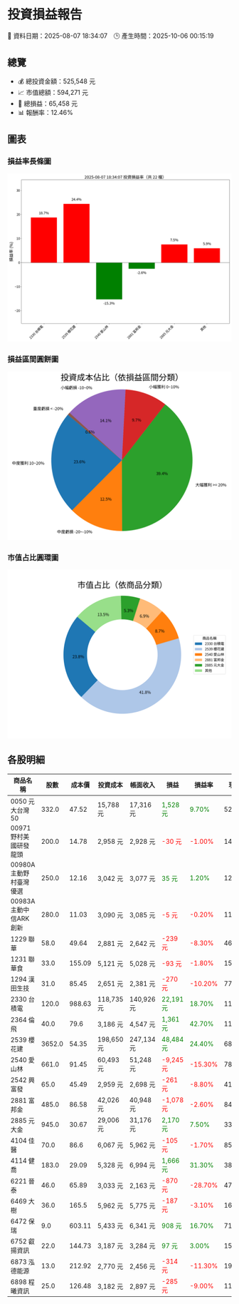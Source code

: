 # 投資損益報告

📅 資料日期：2025-08-07 18:34:07　🕒 產生時間：2025-10-06 00:15:19

## 總覽
- 💰 總投資金額：525,548 元
- 📈 市值總額：594,271 元
- 🧮 總損益：65,458 元
- 📊 報酬率：12.46%

## 圖表
### 損益率長條圖
![損益率](profit_rate_bar.png)

### 損益區間圓餅圖
![損益區間](profit_category_pie.png)

### 市值占比圓環圖
![市值占比](market_value_doughnut.png)

## 各股明細

| 商品名稱 | 股數 | 成本價 | 投資成本 | 帳面收入 | 損益 | 損益率 | 現價 | 市值 |
|----------|------|--------|------------|------------|--------|----------|--------|------------|
| 0050 元大台灣50 | 332.0 | 47.52 | 15,788 元 | 17,316 元 | <span style='color:green'>1,528 元</span> | <span style='color:green'>9.70%</span> | 52.45 | 17,413 元 |
| 00971 野村美國研發龍頭 | 200.0 | 14.78 | 2,958 元 | 2,928 元 | <span style='color:red'>-30 元</span> | <span style='color:red'>-1.00%</span> | 14.75 | 2,950 元 |
| 00980A 主動野村臺灣優選 | 250.0 | 12.16 | 3,042 元 | 3,077 元 | <span style='color:green'>35 元</span> | <span style='color:green'>1.20%</span> | 12.4 | 3,100 元 |
| 00983A 主動中信ARK創新 | 280.0 | 11.03 | 3,090 元 | 3,085 元 | <span style='color:red'>-5 元</span> | <span style='color:red'>-0.20%</span> | 11.1 | 3,108 元 |
| 1229 聯華 | 58.0 | 49.64 | 2,881 元 | 2,642 元 | <span style='color:red'>-239 元</span> | <span style='color:red'>-8.30%</span> | 46.05 | 2,671 元 |
| 1231 聯華食 | 33.0 | 155.09 | 5,121 元 | 5,028 元 | <span style='color:red'>-93 元</span> | <span style='color:red'>-1.80%</span> | 154.0 | 5,082 元 |
| 1294 漢田生技 | 31.0 | 85.45 | 2,651 元 | 2,381 元 | <span style='color:red'>-270 元</span> | <span style='color:red'>-10.20%</span> | 77.7 | 2,409 元 |
| 2330 台積電 | 120.0 | 988.63 | 118,735 元 | 140,926 元 | <span style='color:green'>22,191 元</span> | <span style='color:green'>18.70%</span> | 1180.0 | 141,600 元 |
| 2364 倫　飛 | 40.0 | 79.6 | 3,186 元 | 4,547 元 | <span style='color:green'>1,361 元</span> | <span style='color:green'>42.70%</span> | 114.5 | 4,580 元 |
| 2539 櫻花建 | 3652.0 | 54.35 | 198,650 元 | 247,134 元 | <span style='color:green'>48,484 元</span> | <span style='color:green'>24.40%</span> | 68.0 | 248,336 元 |
| 2540 愛山林 | 661.0 | 91.45 | 60,493 元 | 51,248 元 | <span style='color:red'>-9,245 元</span> | <span style='color:red'>-15.30%</span> | 78.1 | 51,624 元 |
| 2542 興富發 | 65.0 | 45.49 | 2,959 元 | 2,698 元 | <span style='color:red'>-261 元</span> | <span style='color:red'>-8.80%</span> | 41.95 | 2,727 元 |
| 2881 富邦金 | 485.0 | 86.58 | 42,026 元 | 40,948 元 | <span style='color:red'>-1,078 元</span> | <span style='color:red'>-2.60%</span> | 84.8 | 41,128 元 |
| 2885 元大金 | 945.0 | 30.67 | 29,006 元 | 31,176 元 | <span style='color:green'>2,170 元</span> | <span style='color:green'>7.50%</span> | 33.15 | 31,327 元 |
| 4104 佳　醫 | 70.0 | 86.6 | 6,067 元 | 5,962 元 | <span style='color:red'>-105 元</span> | <span style='color:red'>-1.70%</span> | 85.7 | 5,999 元 |
| 4114 健　喬 | 183.0 | 29.09 | 5,328 元 | 6,994 元 | <span style='color:green'>1,666 元</span> | <span style='color:green'>31.30%</span> | 38.55 | 7,055 元 |
| 6221 晉　泰 | 46.0 | 65.89 | 3,033 元 | 2,163 元 | <span style='color:red'>-870 元</span> | <span style='color:red'>-28.70%</span> | 47.6 | 2,190 元 |
| 6469 大　樹 | 36.0 | 165.5 | 5,962 元 | 5,775 元 | <span style='color:red'>-187 元</span> | <span style='color:red'>-3.10%</span> | 162.0 | 5,832 元 |
| 6472 保瑞 | 9.0 | 603.11 | 5,433 元 | 6,341 元 | <span style='color:green'>908 元</span> | <span style='color:green'>16.70%</span> | 711.0 | 6,399 元 |
| 6752 叡揚資訊 | 22.0 | 144.73 | 3,187 元 | 3,284 元 | <span style='color:green'>97 元</span> | <span style='color:green'>3.00%</span> | 151.5 | 3,333 元 |
| 6873 泓德能源 | 13.0 | 212.92 | 2,770 元 | 2,456 元 | <span style='color:red'>-314 元</span> | <span style='color:red'>-11.30%</span> | 191.0 | 2,483 元 |
| 6898 程曦資訊 | 25.0 | 126.48 | 3,182 元 | 2,897 元 | <span style='color:red'>-285 元</span> | <span style='color:red'>-9.00%</span> | 117.0 | 2,925 元 |
